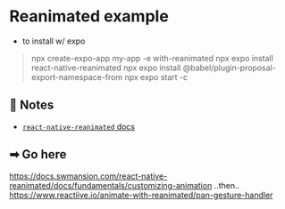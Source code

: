 # Reanimated example
- to install w/ expo
>npx create-expo-app my-app -e with-reanimated
>npx expo install react-native-reanimated
>npx expo install @babel/plugin-proposal-export-namespace-from
>npx expo start -c
## 📝 Notes

- [`react-native-reanimated` docs](https://docs.swmansion.com/react-native-reanimated/)

## ➡ Go here
https://docs.swmansion.com/react-native-reanimated/docs/fundamentals/customizing-animation
..then..
https://www.reactiive.io/animate-with-reanimated/pan-gesture-handler

